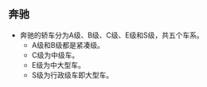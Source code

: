 ## 奔驰
- 奔驰的轿车分为A级、B级、C级、E级和S级，共五个车系。
    - A级和B级都是紧凑级。
    - C级为中级车。
    - E级为中大型车。
    - S级为行政级车即大型车。